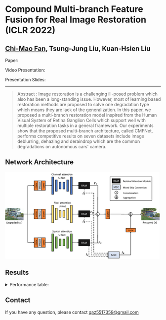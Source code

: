 # Compound Multi-branch Feature Fusion for Real Image Restoration (ICLR 2022)  
## [Chi-Mao Fan](https://github.com/FanChiMao), Tsung-Jung Liu, Kuan-Hsien Liu  

Paper:  

Video Presentation:  

Presentation Slides:  

***
> Abstract : Image restoration is a challenging ill-posed problem which also has been a long-standing issue. 
> However, most of learning based restoration methods are proposed to solve one degradation type which means they are lack of the generalization.
> In this paper, we proposed a multi-branch restoration model inspired from the Human Visual System of Retina Ganglion Cells which support well with multiple restoration tasks in a general framework.
>  Our experiments show that the proposed multi-branch architecture, called CMFNet, performs competitive results on seven datasets include image deblurring, dehazing and deraindrop which are the common degradations on autonomous cars' camera.

## Network Architecture  
<img src = "./figures/CMFNet.png" width="500">  

## Results
<details>  
<summary>Performance table: </summary>  

- Deraindrop  
<img src = "./figures/deraindrop_table.png" width="500">

- Dehaze  
<img src = "./figures/dehaze_table.png" width="500">

- Deblur  
<img src = "./figures/deblur_table.png" width="500">

</details>  
  
## Contact
If you have any question, please contact qaz5517359@gmail.com  
